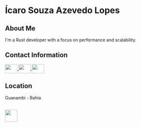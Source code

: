 # Ícaro Souza Azevedo Lopes

## About Me
I'm a Rust developer with a focus on performance and scalability.

## Contact Information
<a href="https://t.me/icarors" target="_blank">
  <img align="center" height="30" width="40" src="https://img.icons8.com/?size=1x&id=lUktdBVdL4Kb&format=png"/>
</a>

<a href="mailto:sicaro800@gmail.com" target="_blank">
  <img align="center" height="30" width="40" src="https://cdn.jsdelivr.net/gh/devicons/devicon/icons/linkedin/linkedin-plain.svg"/>
</a>

<a href="https://www.linkedin.com/in/%C3%ADcaro-lopes-854705217/" target="_blank">
  <img align="center" height="30" width="40" src="https://img.icons8.com/?size=1x&id=Y2GfpkgYNp42&format=png"/>
</a>


## Location
Guanambi - Bahia


<div style="display: inline_block"><br>
  <img align="center" heigh="30" width="40" src="https://cdn.jsdelivr.net/gh/devicons/devicon/icons/rust/rust-plain.svg"/>
</div>
